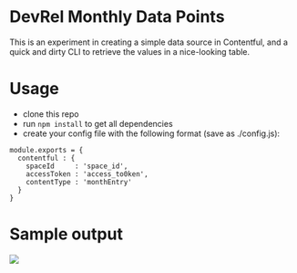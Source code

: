 # DevRel Monthly Data Points

This is an experiment in creating a simple data source in Contentful, and a quick and dirty CLI to retrieve the values in a nice-looking table.

# Usage

- clone this repo
- run `npm install` to get all dependencies
- create your config file with the following format (save as ./config.js):

```
module.exports = {
  contentful : {
    spaceId     : 'space_id',
    accessToken : 'access_to0ken',
    contentType : 'monthEntry'
  }
}
```

# Sample output

![](http://drops.ricardoalcocer.com/contentful_drops/Screen%20Shot%202017-03-28%20at%2010.04.46%20AM.png)
